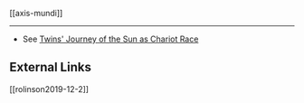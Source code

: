 [[axis-mundi]]

---

- See [Twins' Journey of the Sun as Chariot Race](divine-twins.md)


## External Links
[[rolinson2019-12-2]]